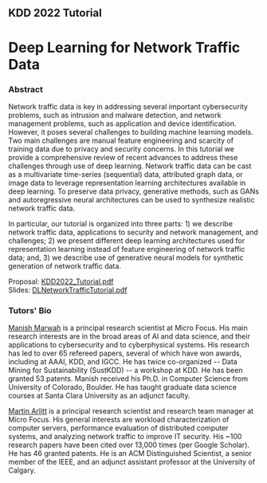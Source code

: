 ## KDD 2022 Tutorial 
# Deep Learning for Network Traffic Data

### Abstract
Network traffic data is key in addressing several important cybersecurity problems, such as intrusion and malware detection, and network management problems, such as application and device identification. However, it poses several challenges to building machine learning models. Two main challenges are manual feature engineering and scarcity of training data due to privacy and security concerns. In this tutorial we provide a comprehensive review of recent advances to address these challenges through use of deep learning. Network traffic data can be cast as a multivariate time-series (sequential) data, attributed graph data, or image data to leverage representation learning architectures available in deep learning. To preserve data privacy, generative methods, such as GANs and autoregressive neural architectures can be used to synthesize realistic network traffic data. 

In particular, our tutorial is organized into three parts: 1) we describe network traffic data, applications to security and network management, and challenges; 2) we present different deep learning architectures used for representation learning instead of feature engineering of network traffic data; and, 3) we describe use of generative neural models for synthetic generation of network traffic data.


Proposal: [KDD2022_Tutorial.pdf](KDD2022_Tutorial.pdf) <br>
Slides: [DLNetworkTrafficTutorial.pdf](DLNetworkTrafficTutorial.pdf)<br>

### Tutors' Bio

[Manish Marwah](http://marwah.org) is a principal research scientist at Micro Focus. His main research interests are in the broad areas of AI and data science, and their applications to cybersecurity and to cyberphysical systems. His research has led to over 65 refereed papers, several of which have won awards, including at AAAI, KDD, and IGCC. He has twice co-organized -- Data Mining for Sustainability (SustKDD) -- a workshop at KDD. He has been granted 53 patents. Manish received his Ph.D. in Computer Science from University of Colorado, Boulder. He has taught graduate data science courses at Santa Clara University as an adjunct faculty. 

[Martin Arlitt](https://www.linkedin.com/in/martinarlitt) is a principal research scientist and research team manager at Micro Focus. His general interests are workload characterization of computer servers, performance evaluation of distributed computer systems, and analyzing network traffic to improve IT security. His ~100 research papers have been cited over 13,000 times (per Google Scholar). He has 46 granted patents. He is an ACM Distinguished Scientist, a senior member of the IEEE, and an adjunct assistant professor at the University of Calgary.
